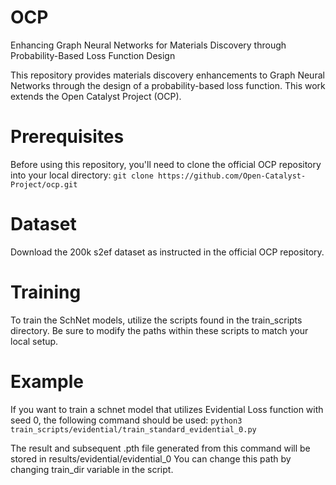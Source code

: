 # OCP
Enhancing Graph Neural Networks for Materials Discovery  through Probability-Based Loss Function Design

This repository provides materials discovery enhancements to Graph Neural Networks through the design of a probability-based loss function. This work extends the Open Catalyst Project (OCP).

# Prerequisites
Before using this repository, you'll need to clone the official OCP repository into your local directory:
`git clone https://github.com/Open-Catalyst-Project/ocp.git`

# Dataset
Download the 200k s2ef dataset as instructed in the official OCP repository.

# Training
To train the SchNet models, utilize the scripts found in the train_scripts directory. Be sure to modify the paths within these scripts to match your local setup.

# Example 
If you want to train a schnet model that utilizes Evidential Loss function with seed 0, the following command should be used:
`python3 train_scripts/evidential/train_standard_evidential_0.py`

The result and subsequent .pth file generated from this command will be stored in results/evidential/evidential_0 
You can change this path by changing train_dir variable in the script.
